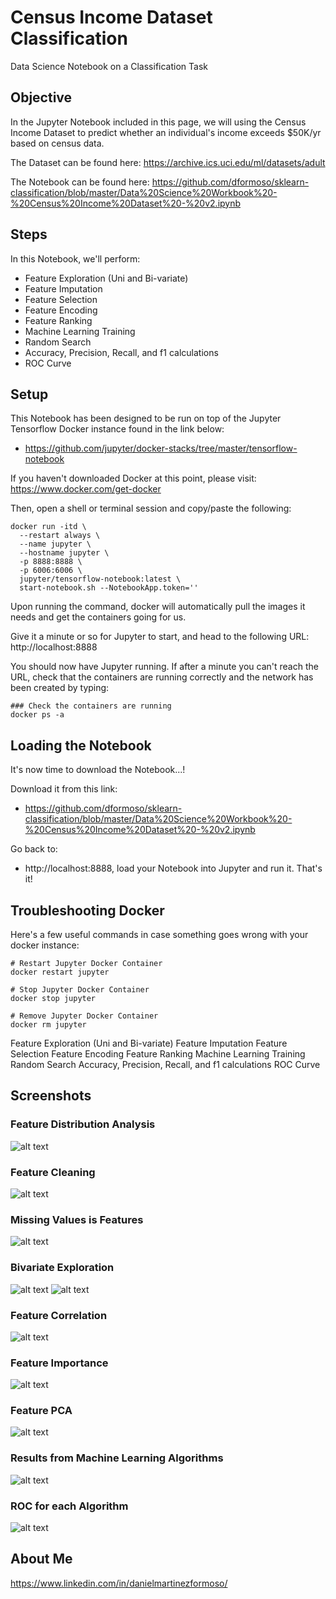 # Census Income Dataset Classification
Data Science Notebook on a Classification Task

## Objective
In the Jupyter Notebook included in this page, we will using the Census Income Dataset to predict whether an individual's income exceeds $50K/yr based on census data.

The Dataset can be found here: https://archive.ics.uci.edu/ml/datasets/adult

The Notebook can be found here: https://github.com/dformoso/sklearn-classification/blob/master/Data%20Science%20Workbook%20-%20Census%20Income%20Dataset%20-%20v2.ipynb

## Steps
In this Notebook, we'll perform:

- Feature Exploration (Uni and Bi-variate)
- Feature Imputation
- Feature Selection
- Feature Encoding
- Feature Ranking
- Machine Learning Training 
- Random Search
- Accuracy, Precision, Recall, and f1 calculations
- ROC Curve
 
## Setup
This Notebook has been designed to be run on top of the Jupyter Tensorflow Docker instance found in the link below: 
- https://github.com/jupyter/docker-stacks/tree/master/tensorflow-notebook

If you haven't downloaded Docker at this point, please visit: 
https://www.docker.com/get-docker

Then, open a shell or terminal session and copy/paste the following:

```shell
docker run -itd \
  --restart always \
  --name jupyter \
  --hostname jupyter \
  -p 8888:8888 \
  -p 6006:6006 \
  jupyter/tensorflow-notebook:latest \
  start-notebook.sh --NotebookApp.token=''
```

Upon running the command, docker will automatically pull the images it needs and get the containers going for us.

Give it a minute or so for Jupyter to start, and head to the following URL: http://localhost:8888

You should now have Jupyter running. If after a minute you can't reach the URL, check that the containers are running correctly and the network has been created by typing:

```shell
### Check the containers are running
docker ps -a
```
## Loading the Notebook
It's now time to download the Notebook...!

Download it from this link:
- https://github.com/dformoso/sklearn-classification/blob/master/Data%20Science%20Workbook%20-%20Census%20Income%20Dataset%20-%20v2.ipynb

Go back to:
- http://localhost:8888, load your Notebook into Jupyter and run it. That's it!


## Troubleshooting Docker
Here's a few useful commands in case something goes wrong with your docker instance:

```shell
# Restart Jupyter Docker Container
docker restart jupyter

# Stop Jupyter Docker Container
docker stop jupyter

# Remove Jupyter Docker Container
docker rm jupyter
```

Feature Exploration (Uni and Bi-variate)
Feature Imputation
Feature Selection
Feature Encoding
Feature Ranking
Machine Learning Training 
Random Search
Accuracy, Precision, Recall, and f1 calculations
ROC Curve

## Screenshots

### Feature Distribution Analysis
![alt text](https://github.com/dformoso/sklearn-classification/blob/master/distribution.png)

### Feature Cleaning
![alt text](https://github.com/dformoso/sklearn-classification/blob/master/cleaning.png)

### Missing Values is Features
![alt text](https://github.com/dformoso/sklearn-classification/blob/master/missing.png)

### Bivariate Exploration
![alt text](https://github.com/dformoso/sklearn-classification/blob/master/bivariate1.png)
![alt text](https://github.com/dformoso/sklearn-classification/blob/master/bivariate2.png)

### Feature Correlation
![alt text](https://github.com/dformoso/sklearn-classification/blob/master/correlation.png)

### Feature Importance
![alt text](https://github.com/dformoso/sklearn-classification/blob/master/importance.png)

### Feature PCA
![alt text](https://github.com/dformoso/sklearn-classification/blob/master/pca.png)

### Results from Machine Learning Algorithms
![alt text](https://github.com/dformoso/sklearn-classification/blob/master/results.png)

### ROC for each Algorithm

![alt text](https://github.com/dformoso/sklearn-classification/blob/master/analysis.png)

## About Me
https://www.linkedin.com/in/danielmartinezformoso/

